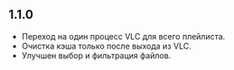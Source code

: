 ## 1.1.0
- Переход на один процесс VLC для всего плейлиста.
- Очистка кэша только после выхода из VLC.
- Улучшен выбор и фильтрация файлов.
